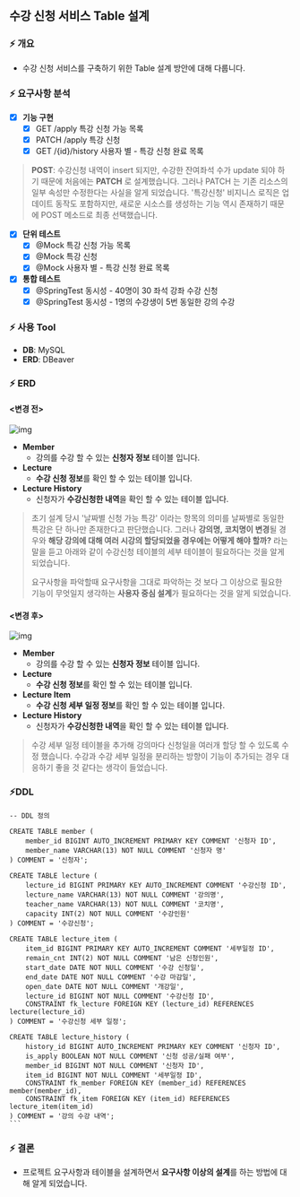 ## 수강 신청 서비스 Table 설계 

### ⚡ 개요

* 수강 신청 서비스를 구축하기 위한 Table 설계 방안에 대해 다룹니다.

### ⚡ 요구사항 분석

- [x] **기능 구현**
  - [x] GET        /apply            특강 신청 가능 목록
  - [x] PATCH   /apply            특강 신청
  - [x] GET       /{id}/history   사용자 별 - 특강 신청 완료 목록

> **POST**: 수강신청 내역이 insert 되지만, 수강한 잔여좌석 수가 update 되야 하기 때문에 처음에는 **PATCH** 로 설계했습니다. 그러나 PATCH 는 기존 리소스의 일부 속성만 수정한다는 사실을 알게 되었습니다. '특강신청' 비지니스 로직은 업데이트 동작도 포함하지만, 새로운 시소스를 생성하는 기능 역시 존재하기 때문에 POST 메소드로 최종 선택했습니다.

- [x] **단위 테스트**
  - [x] @Mock 특강 신청 가능 목록
  - [x] @Mock 특강 신청
  - [x] @Mock 사용자 별 - 특강 신청 완료 목록
- [x] **통합 테스트**
  - [x] @SpringTest  동시성 - 40명이 30 좌석 강좌 수강 신청
  - [x] @SpringTest  동시성 - 1명의 수강생이 5번 동일한 강의 수강

### ⚡ 사용 Tool

* **DB**: MySQL
* **ERD**: DBeaver

### ⚡ ERD

#### <변경 전>

![img](https://postfiles.pstatic.net/MjAyNDEwMDRfMTE1/MDAxNzI3OTcwNjY1MTU0.2uHbrzj8-X55rO0kfMcfVERX5Z-_3CnBRPzFNphdl3Qg.leOci-lr39rMCjApWdzaQ7LQ8dZ2F1Wc9WAbcqnnDvUg.PNG/image-20241003233055104.png?type=w773)

* **Member**
  * 강의를 수강 할 수 있는 **신청자 정보** 테이블 입니다.
* **Lecture**
  * **수강 신청 정보**를 확인 할 수 있는 테이블 입니다.
* **Lecture History**
  * 신청자가 **수강신청한 내역**을 확인 할 수 있는 테이블 입니다.

> 초기 설계 당시 '날짜별 신청 가능 특강' 이라는 항목의 의미를 날짜별로 동일한 특강은 단 하나만 존재한다고 판단했습니다. 그러나 **강의명, 코치명이 변경**될 경우와 **해당 강의에 대해 여러 시강의 할당되었을 경우에는 어떻게 해야 할까?** 라는 말을 듣고 아래와 같이 수강신청 테이블의 세부 테이블이 필요하다는 것을 알게 되었습니다. 
>
> 요구사항을 파악할때 요구사항을 그대로 파악하는 것 보다 그 이상으로 필요한 기능이 무엇일지 생각하는 **사용자 중심 설계**가 필요하다는 것을 알게 되었습니다.

#### <변경 후>

![img](https://postfiles.pstatic.net/MjAyNDEwMDRfMTEg/MDAxNzI3OTcwNjc1MDEw.HiQUFBYCaDrWFpSv8zuyEUciU9xEKz0v06EXzYaa5b0g.wJjzifhNmz8VB6u-KG10PJvCSY6s2gL6HnEkfPoAcNkg.PNG/image-20241003225726039.png?type=w773)

* **Member**
  * 강의를 수강 할 수 있는 **신청자 정보** 테이블 입니다.
* **Lecture**
  * **수강 신청 정보**를 확인 할 수 있는 테이블 입니다.
* **Lecture Item**
  * **수강 신청 세부 일정 정보**를 확인 할 수 있는 테이블 입니다.
* **Lecture History**
  * 신청자가 **수강신청한 내역**을 확인 할 수 있는 테이블 입니다.


> 수강 세부 일정 테이블을 추가해 강의마다 신청일을 여러개 할당 할 수 있도록 수정 했습니다. 수강과 수강 세부 일정을 분리하는 방향이 기능이 추가되는 경우 대응하기 좋을 것 같다는 생각이 들었습니다.

### ⚡DDL

````mysql
-- DDL 정의

CREATE TABLE member (
    member_id BIGINT AUTO_INCREMENT PRIMARY KEY COMMENT '신청자 ID',
    member_name VARCHAR(13) NOT NULL COMMENT '신청자 명'
) COMMENT = '신청자';

CREATE TABLE lecture (
	lecture_id BIGINT PRIMARY KEY AUTO_INCREMENT COMMENT '수강신청 ID',
	lecture_name VARCHAR(13) NOT NULL COMMENT '강의명',
	teacher_name VARCHAR(13) NOT NULL COMMENT '코치명',
	capacity INT(2) NOT NULL COMMENT '수강인원'
) COMMENT = '수강신청';

CREATE TABLE lecture_item (
    item_id BIGINT PRIMARY KEY AUTO_INCREMENT COMMENT '세부일정 ID',
    remain_cnt INT(2) NOT NULL COMMENT '남은 신청인원',
    start_date DATE NOT NULL COMMENT '수강 신청일',
    end_date DATE NOT NULL COMMENT '수강 마감일',
    open_date DATE NOT NULL COMMENT '개강일',
    lecture_id BIGINT NOT NULL COMMENT '수강신청 ID',
    CONSTRAINT fk_lecture FOREIGN KEY (lecture_id) REFERENCES lecture(lecture_id)
) COMMENT = '수강신청 세부 일정';

CREATE TABLE lecture_history (
    history_id BIGINT AUTO_INCREMENT PRIMARY KEY COMMENT '신청자 ID',
    is_apply BOOLEAN NOT NULL COMMENT '신청 성공/실패 여부',
    member_id BIGINT NOT NULL COMMENT '신청자 ID',
    item_id BIGINT NOT NULL COMMENT '세부일정 ID',
    CONSTRAINT fk_member FOREIGN KEY (member_id) REFERENCES member(member_id),
    CONSTRAINT fk_item FOREIGN KEY (item_id) REFERENCES lecture_item(item_id)
) COMMENT = '강의 수강 내역';
```
````

### ⚡ 결론

* 프로젝트 요구사항과 테이블을 설계하면서 **요구사항 이상의 설계**를 하는 방법에 대해 알게 되었습니다. 